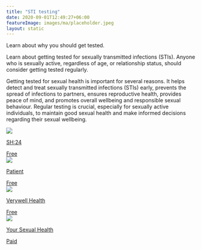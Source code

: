 ```yaml
---
title: "STI testing"
date: 2020-09-01T12:49:27+06:00
featureImage: images/ma/placeholder.jpeg
layout: static
---
```


Learn about why you should get tested.

Learn about getting tested for sexually transmitted infections (STIs). Anyone who is sexually active, regardless of age, or relationship status, should consider getting tested regularly.

Getting tested for sexual health is important for several reasons. It helps detect and treat sexually transmitted infections (STIs) early, prevents the spread of infections to partners, ensures reproductive health, provides peace of mind, and promotes overall wellbeing and responsible sexual behaviour. Regular testing is crucial, especially for sexually active individuals, to maintain good sexual health and make informed decisions regarding their sexual wellbeing.

<a class="ma-link" href="https://sh24.org.uk/"><div class="ma-card ma-card-Health"><div class="ma-icon"><img src ="/images/icon-check.png"/></div><div class="ma-name"><p>SH:24</p></div><div class="ma-paid-text"><span>Free </span></div></div></a><a class="ma-link" href="https://patient.info/news-and-features/why-regular-sti-checks-are-so-important"><div class="ma-card ma-card-Health"><div class="ma-icon"><img src ="/images/icon-check.png"/></div><div class="ma-name"><p>Patient</p></div><div class="ma-paid-text"><span>Free </span></div></div></a><a class="ma-link" href="https://www.verywellhealth.com/five-reasons-everyone-should-get-tested-for-stds-3133081"><div class="ma-card ma-card-Health"><div class="ma-icon"><img src ="/images/icon-check.png"/></div><div class="ma-name"><p>Verywell Health</p></div><div class="ma-paid-text"><span>Free </span></div></div></a><a class="ma-link" href="https://www.awin1.com/cread.php?awinmid=19770&awinaffid=1198638&ued=https%3A%2F%2Fyoursexualhealth.co.uk%2F"><div class="ma-card ma-card-Health"><div class="ma-icon"><img src ="/images/icon-pound.png"/></div><div class="ma-name"><p>Your Sexual Health</p></div><div class="ma-paid-text"><span>Paid</span></div></div></a>  

<br/><br/>






